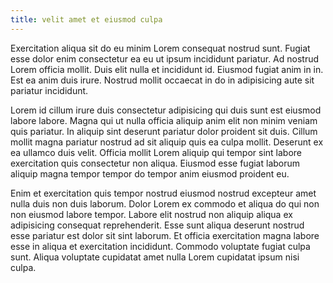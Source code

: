 ```yaml
---
title: velit amet et eiusmod culpa
---
```


Exercitation aliqua sit do eu minim Lorem consequat nostrud sunt. Fugiat esse dolor enim consectetur ea eu ut ipsum incididunt pariatur. Ad nostrud Lorem officia mollit. Duis elit nulla et incididunt id. Eiusmod fugiat anim in in. Est ea anim duis irure. Nostrud mollit occaecat in do in adipisicing aute sit pariatur incididunt.

Lorem id cillum irure duis consectetur adipisicing qui duis sunt est eiusmod labore labore. Magna qui ut nulla officia aliquip anim elit non minim veniam quis pariatur. In aliquip sint deserunt pariatur dolor proident sit duis. Cillum mollit magna pariatur nostrud ad sit aliquip quis ea culpa mollit. Deserunt ex ea ullamco duis velit. Officia mollit Lorem aliquip qui tempor sint labore exercitation quis consectetur non aliqua. Eiusmod esse fugiat laborum aliquip magna tempor tempor do tempor anim eiusmod proident eu.

Enim et exercitation quis tempor nostrud eiusmod nostrud excepteur amet nulla duis non duis laborum. Dolor Lorem ex commodo et aliqua do qui non non eiusmod labore tempor. Labore elit nostrud non aliquip aliqua ex adipisicing consequat reprehenderit. Esse sunt aliqua deserunt nostrud esse pariatur est dolor sit sint laborum. Et officia exercitation magna labore esse in aliqua et exercitation incididunt. Commodo voluptate fugiat culpa sunt. Aliqua voluptate cupidatat amet nulla Lorem cupidatat ipsum nisi culpa.